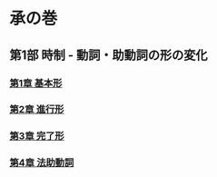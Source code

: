 # 承の巻
## 第1部 時制 - 動詞・助動詞の形の変化
### [第1章 基本形](01-chapter-1.md)
### [第2章 進行形](01-chapter-2.md)
### [第3章 完了形](01-chapter-3.md)
### [第4章 法助動詞](01-chapter-4.md)


